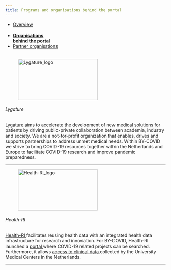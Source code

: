 ```yaml
---
title: Programs and organisations behind the portal
---
```


<div class="mb-4">
  <ul class="nav nav-tabs nav-justified">
    <li class="nav-item">
      <a class="nav-link" href="../">Overview<br><br></a>
    </li>
    <li class="nav-item">
      <a class="nav-link active" href="#"><b>Organisations<br>behind the portal</b></a>
    </li>
    <li class="nav-item">
      <a class="nav-link" href="../partner_organisations">Partner organisations<br><br></a>
    </li>
  </ul>
</div>

<div class="row">
  <div class="col-sm-12 col-md-12 col-lg-3">
    <figure class="figure mt-3">
      <img width="250" height="130" alt="Lygature_logo" src="/img/logos/Lygature.jpg">
    </figure>
  </div>
  <div class="col-sm-12 col-md-12 col-lg-9">
    <h6>Lygature</h6>
    <p><a href = "https://www.lygature.org/"> Lygature </a> aims to accelerate the development of new medical solutions for patients by driving public-private collaboration between academia, industry and society. We are a not-for-profit organization that enables, drives and supports partnerships to address unmet medical needs.
      Within BY-COVID we strive to bring COVID-19 resources together within the Netherlands and Europe to facilitate COVID-19 research and improve pandemic preparedness.</p>
  </div>
</div>
<hr class="faded" />

<div class="row">
  <div class="col-sm-12 col-md-12 col-lg-3">
    <figure class="figure mt-3">
      <img width="250" height="130" alt="Health-RI_logo" src="https://www.health-ri.nl/themes/custom/health_ri/assets/images/logo.svg">
    </figure>
  </div>
  <div class="col-sm-12 col-md-12 col-lg-9">
    <h6>Health-RI</h6>
    <p><a href = "https://www.health-ri.nl//"> Health-RI </a> facilitates reusing health data with an integrated health data infrastructure for research and innoviation. For BY-COVID, Health-RI launched a <a href = "https://covid19initiatives.health-ri.nl/p/ProjectOverview"> portal </a> where COVID-19 related projects can be searched. Furthermore, it allows <a href = "https://covid19initiatives.health-ri.nl/p/Dashboard"> access to clinical data </a> collected by the University Medical Centers in the Netherlands.</p>
  </div>
</div>
<hr class="faded" />
